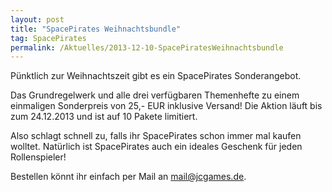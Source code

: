 ```yaml
---
layout: post
title: "SpacePirates Weihnachtsbundle"
tag: SpacePirates
permalink: /Aktuelles/2013-12-10-SpacePiratesWeihnachtsbundle
---
```


Pünktlich zur Weihnachtszeit gibt es ein SpacePirates Sonderangebot.

Das Grundregelwerk und alle drei verfügbaren Themenhefte zu einem einmaligen Sonderpreis von 25,- EUR inklusive Versand! Die Aktion läuft bis zum 24.12.2013 und ist auf 10 Pakete limitiert.

Also schlagt schnell zu, falls ihr SpacePirates schon immer mal kaufen wolltet. Natürlich ist SpacePirates auch ein ideales Geschenk für jeden Rollenspieler!

Bestellen könnt ihr einfach per Mail an mail@jcgames.de.
